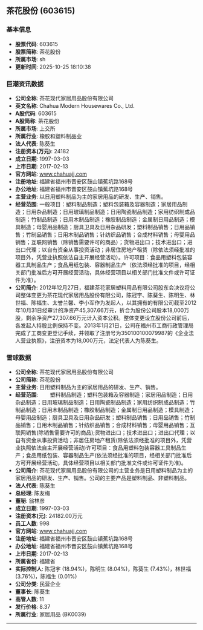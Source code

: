 ## 茶花股份 (603615)

### 基本信息

- **股票代码**: 603615
- **股票简称**: 茶花股份
- **所属市场**: sh
- **更新时间**: 2025-10-25 18:10:38

### 巨潮资讯数据

- **公司全称**: 茶花现代家居用品股份有限公司
- **英文名称**: Chahua Modern Housewares Co., Ltd.
- **A股代码**: 603615
- **A股简称**: 茶花股份
- **所属市场**: 上交所
- **所属行业**: 橡胶和塑料制品业
- **法人代表**: 陈葵生
- **注册资本(万元)**: 24182
- **成立日期**: 1997-03-03
- **上市日期**: 2017-02-13
- **官方网站**: www.chahuajj.com
- **注册地址**: 福建省福州市晋安区鼓山镇蕉坑路168号
- **办公地址**: 福建省福州市晋安区鼓山镇蕉坑路168号
- **主营业务**: 以日用塑料制品为主的家居用品的研发、生产、销售。
- **经营范围**: 一般项目：塑料制品制造；塑料包装箱及容器制造；家居用品制造；日用杂品制造；日用玻璃制品制造；日用陶瓷制品制造；家用纺织制成品制造；竹制品制造；日用木制品制造；橡胶制品制造；金属制日用品制造；模具制造；母婴用品制造；厨具卫具及日用杂品研发；塑料制品销售；日用品销售；竹制品销售；日用木制品销售；针纺织品销售；合成材料销售；母婴用品销售；互联网销售（除销售需要许可的商品）；货物进出口；技术进出口；进出口代理；以自有资金从事投资活动；非居住房地产租赁（除依法须经批准的项目外，凭营业执照依法自主开展经营活动）。许可项目：食品用塑料包装容器工具制品生产；食品用纸包装、容器制品生产（依法须经批准的项目，经相关部门批准后方可开展经营活动，具体经营项目以相关部门批准文件或许可证件为准）。
- **公司简介**: 2012年12月27日，福建茶花家居塑料用品有限公司股东会决议将公司整体变更为茶花现代家居用品股份有限公司，陈冠宇、陈葵生、陈明生、林世福、陈福生、太誉兰馨、李小军作为发起人，以其拥有的有限公司截至2012年10月31日经审计的净资产45,307.66万元，折合为股份公司股本18,000万股，剩余净资产27,307.66万元计入资本公积。整体变更设立股份公司前后，各发起人持股比例保持不变。2013年1月21日，公司在福州市工商行政管理局完成了工商变更登记手续，并领取了注册号为350100100079987的《企业法人营业执照》，注册资本为18,000万元，法定代表人为陈葵生。

### 雪球数据

- **公司全称**: 茶花现代家居用品股份有限公司
- **公司简称**: 茶花股份
- **主营业务**: 日用塑料制品为主的家居用品的研发、生产、销售。
- **经营范围**: 　　塑料制品制造；塑料包装箱及容器制造；家居用品制造；日用杂品制造；日用玻璃制品制造；日用陶瓷制品制造；家用纺织制成品制造；竹制品制造；日用木制品制造；橡胶制品制造；金属制日用品制造；模具制造；母婴用品制造；厨具卫具及日用杂品研发；塑料制品销售；日用品销售；竹制品销售；日用木制品销售；针纺织品销售；合成材料销售；母婴用品销售；互联网销售(除销售需要许可的商品);货物进出口；技术进出口；进出口代理；以自有资金从事投资活动；非居住房地产租赁(除依法须经批准的项目外，凭营业执照依法自主开展经营活动)许可项目：食品用塑料包装容器工具制品生产；食品用纸包装、容器制品生产(依法须经批准的项目，经相关部门批准后方可开展经营活动，具体经营项目以相关部门批准文件或许可证件为准)。
- **公司简介**: 茶花现代家居用品股份有限公司的主营业务是日用塑料制品为主的家居用品的研发、生产、销售。公司的主要产品是塑料制品、非塑料制品。
- **法人代表**: 陈葵生
- **总经理**: 陈友梅
- **董秘**: 翁林彦
- **成立日期**: 1997-03-03
- **注册资本(元)**: 24182.00万元
- **员工人数**: 998
- **官方网站**: www.chahuajj.com
- **注册地址**: 福建省福州市晋安区鼓山镇蕉坑路168号
- **办公地址**: 福建省福州市晋安区鼓山镇蕉坑路168号
- **上市日期**: 2017-02-13
- **所属省份**: 福建省
- **实际控制人**: 陈冠宇 (18.94%)，陈明生 (8.04%)，陈葵生 (7.43%)，林世福 (3.76%)，陈福生 (0.01%)
- **公司分类**: 民营企业
- **董事长**: 陈葵生
- **高管人数**: 11
- **发行价格**: 8.37
- **所属行业**: 家居用品 (BK0039)

---